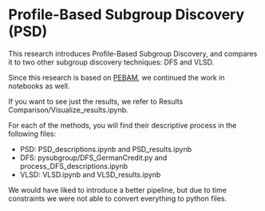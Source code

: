 # Profile-Based Subgroup Discovery (PSD)

This research introduces Profile-Based Subgroup Discovery, and compares it to two other subgroup discovery techniques: DFS and VLSD. 

Since this research is based on [PEBAM](https://github.com/mcwilms/PEBAM), we continued the work in notebooks as well. 

If you want to see just the results, we refer to Results Comparison/Visualize_results.ipynb.

For each of the methods, you will find their descriptive process in the following files:
- PSD: PSD_descriptions.ipynb and PSD_results.ipynb
- DFS: pysubgroup/DFS_GermanCredit.py and process_DFS_descriptions.ipynb
- VLSD: VLSD.ipynb and VLSD_results.ipynb

We would have liked to introduce a better pipeline, but due to time constraints we were not able to convert everything to python files. 
